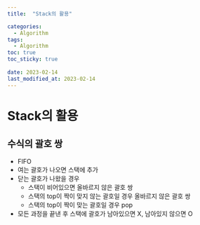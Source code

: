 ```yaml
---
title:  "Stack의 활용"

categories:
  - Algorithm
tags:
  - Algorithm
toc: true
toc_sticky: true
 
date: 2023-02-14
last_modified_at: 2023-02-14
---
```

# Stack의 활용  
## 수식의 괄호 쌍  
* FIFO  
* 여는 괄호가 나오면 스택에 추가  
* 닫는 괄호가 나왔을 경우  
    * 스택이 비어있으면 올바르지 않은 괄호 쌍  
    * 스택의 top이 짝이 맞지 않는 괄호일 경우 올바르지 않은 괄호 쌍  
    * 스택의 top이 짝이 맞는 괄호일 경우 pop  
* 모든 과정을 끝낸 후 스택에 괄호가 남아있으면 X, 남아있지 않으면 O  